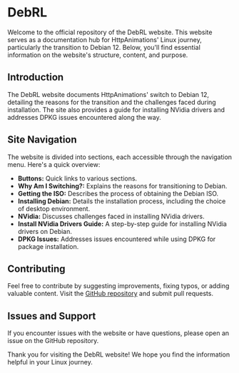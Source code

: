 # DebRL 
Welcome to the official repository of the DebRL website. This website serves as a documentation hub for HttpAnimations' Linux journey, particularly the transition to Debian 12. Below, you'll find essential information on the website's structure, content, and purpose.

## Introduction
The DebRL website documents HttpAnimations' switch to Debian 12, detailing the reasons for the transition and the challenges faced during installation. The site also provides a guide for installing NVidia drivers and addresses DPKG issues encountered along the way.

## Site Navigation
The website is divided into sections, each accessible through the navigation menu. Here's a quick overview:

- **Buttons:** Quick links to various sections.
- **Why Am I Switching?:** Explains the reasons for transitioning to Debian.
- **Getting the ISO:** Describes the process of obtaining the Debian ISO.
- **Installing Debian:** Details the installation process, including the choice of desktop environment.
- **NVidia:** Discusses challenges faced in installing NVidia drivers.
- **Install NVidia Drivers Guide:** A step-by-step guide for installing NVidia drivers on Debian.
- **DPKG Issues:** Addresses issues encountered while using DPKG for package installation.

## Contributing
Feel free to contribute by suggesting improvements, fixing typos, or adding valuable content. Visit the [GitHub repository](https://github.com/HttpAnimation/DebRL) and submit pull requests.

## Issues and Support
If you encounter issues with the website or have questions, please open an issue on the GitHub repository.

Thank you for visiting the DebRL website! We hope you find the information helpful in your Linux journey.